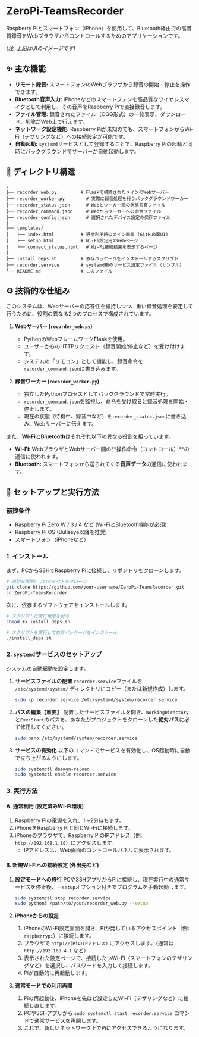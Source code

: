 # ZeroPi-TeamsRecorder

Raspberry Piとスマートフォン（iPhone）を使用して、Bluetooth経由での高音質録音をWebブラウザからコントロールするためのアプリケーションです。

*(注: 上記はUIのイメージです)*

## ✨ 主な機能

  * **リモート録音:** スマートフォンのWebブラウザから録音の開始・停止を操作できます。
  * **Bluetooth音声入力:** iPhoneなどのスマートフォンを高品質なワイヤレスマイクとして利用し、その音声をRaspberry Piで直接録音します。
  * **ファイル管理:** 録音されたファイル（OGG形式）の一覧表示、ダウンロード、削除がWeb上で行えます。
  * **ネットワーク設定機能:** Raspberry Piが未知のでも、スマートフォンからWi-Fi（テザリングなど）への接続設定が可能です。
  * **自動起動:** `systemd`サービスとして登録することで、Raspberry Piの起動と同時にバックグラウンドでサーバーが自動起動します。

## 📂 ディレクトリ構造

```
.
├── recorder_web.py         # Flaskで構築されたメインのWebサーバー
├── recorder_worker.py        # 実際に録音処理を行うバックグラウンドワーカー
├── recorder_status.json      # Webとワーカー間の状態共有ファイル
├── recorder_command.json     # Webからワーカーへの命令ファイル
├── recorder_config.json      # 選択されたデバイス設定の保存ファイル
|
├── templates/
│   ├── index.html          # 通常利用時のメイン画面 (GitHub風UI)
│   ├── setup.html          # Wi-Fi設定用のWebページ
│   └── connect_status.html   # Wi-Fi接続結果を表示するページ
|
├── install_deps.sh         # 依存パッケージをインストールするスクリプト
├── recorder.service        # systemd用のサービス設定ファイル（サンプル）
└── README.md               # このファイル
```

## ⚙️ 技術的な仕組み

このシステムは、Webサーバーの応答性を維持しつつ、重い録音処理を安定して行うために、役割の異なる2つのプロセスで構成されています。

1.  **Webサーバー (`recorder_web.py`)**

      * PythonのWebフレームワーク**Flask**を使用。
      * ユーザーからのHTTPリクエスト（録音開始/停止など）を受け付けます。
      * システムの「リモコン」として機能し、録音命令を`recorder_command.json`に書き込みます。

2.  **録音ワーカー (`recorder_worker.py`)**

      * 独立したPythonプロセスとしてバックグラウンドで常時実行。
      * `recorder_command.json`を監視し、命令を受け取ると録音処理を開始・停止します。
      * 現在の状態（待機中、録音中など）を`recorder_status.json`に書き込み、Webサーバーに伝えます。

また、**Wi-Fi**と**Bluetooth**はそれぞれ以下の異なる役割を担っています。

  * **Wi-Fi:** WebブラウザとWebサーバー間の\*\*操作命令（コントロール）\*\*の通信に使われます。
  * **Bluetooth:** スマートフォンから送られてくる**音声データ**の通信に使われます。

## 🚀 セットアップと実行方法

### 前提条件

  * Raspberry Pi Zero W / 3 / 4 など (Wi-FiとBluetooth機能が必須)
  * Raspberry Pi OS (Bullseye以降を推奨)
  * スマートフォン（iPhoneなど）

### 1\. インストール

まず、PCからSSHでRaspberry Piに接続し、リポジトリをクローンします。

```bash
# 適切な場所にプロジェクトをクローン
git clone https://github.com/your-username/ZeroPi-TeamsRecorder.git
cd ZeroPi-TeamsRecorder
```

次に、依存するソフトウェアをインストールします。

```bash
# スクリプトに実行権限を付与
chmod +x install_deps.sh

# スクリプトを実行して依存パッケージをインストール
./install_deps.sh
```

### 2\. `systemd`サービスのセットアップ

システムの自動起動を設定します。

1.  **サービスファイルの配置**
    `recorder.service`ファイルを `/etc/systemd/system/` ディレクトリにコピー（または新規作成）します。
    ```bash
    sudo cp recorder.service /etc/systemd/system/recorder.service
    ```
2.  **パスの編集【重要】**
    配置したサービスファイルを開き、`WorkingDirectory`と`ExecStart`のパスを、あなたがプロジェクトをクローンした**絶対パス**に必ず修正してください。
    ```bash
    sudo nano /etc/systemd/system/recorder.service
    ```
3.  **サービスの有効化**
    以下のコマンドでサービスを有効化し、OS起動時に自動で立ち上がるようにします。
    ```bash
    sudo systemctl daemon-reload
    sudo systemctl enable recorder.service
    ```

### 3\. 実行方法

#### A. 通常利用 (設定済みWi-Fi環境)

1.  Raspberry Piの電源を入れ、1〜2分待ちます。
2.  iPhoneをRaspberry Piと同じWi-Fiに接続します。
3.  iPhoneのブラウザで、Raspberry PiのIPアドレス（例: `http://192.168.1.10`）にアクセスします。
      * IPアドレスは、Web画面のコントロールパネルに表示されます。

#### B. 新規Wi-Fiへの接続設定 (外出先など)

1.  **設定モードへの移行**
    PCやSSHアプリからPiに接続し、現在実行中の通常サービスを停止後、`--setup`オプション付きでプログラムを手動起動します。

    ```bash
    sudo systemctl stop recorder.service
    sudo python3 /path/to/your/recorder_web.py --setup
    ```

2.  **iPhoneからの設定**

    1.  iPhoneのWi-Fi設定画面を開き、Piが発しているアクセスポイント（例: `raspberrypi`）に接続します。
    2.  ブラウザで `http://(PiのIPアドレス)` にアクセスします。（通常は `http://192.168.4.1` など）
    3.  表示された設定ページで、接続したいWi-Fi（スマートフォンのテザリングなど）を選択し、パスワードを入力して接続します。
    4.  Piが自動的に再起動します。

3.  **通常モードでの利用再開**

    1.  Piの再起動後、iPhoneを先ほど設定したWi-Fi（テザリングなど）に接続し直します。
    2.  PCやSSHアプリから `sudo systemctl start recorder.service` コマンドで通常サービスを再開します。
    3.  これで、新しいネットワーク上でPiにアクセスできるようになります。